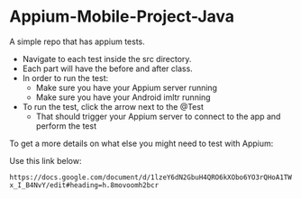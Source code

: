 # Appium-Mobile-Project-Java

A simple repo that has appium tests.

- Navigate to each test inside the src directory.
- Each part will have the before and after class.
- In order to run the test:
    - Make sure you have your Appium server running
    - Make sure you have your Android imltr running
 - To run the test, click the arrow next to the @Test
    - That should trigger your Appium server to connect
     to the app and perform the test
     
 To get a more details on what else you might need to test with Appium:
 
 Use this link below:
 
 `https://docs.google.com/document/d/1lzeY6dN2GbuH4QRO6kXObo6YO3rQHoA1TWx_I_B4NvY/edit#heading=h.8movoomh2bcr`
